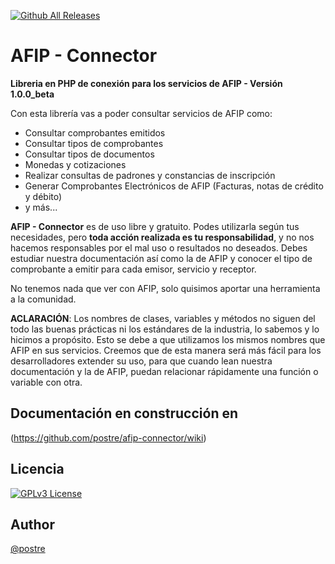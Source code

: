 [![Github All Releases](https://img.shields.io/github/downloads/postre/afip-connector/total.svg)]()
# AFIP - Connector

**Libreria en PHP de conexión para los servicios de AFIP - Versión 1.0.0_beta**


Con esta librería vas a poder consultar servicios de AFIP como:
- Consultar comprobantes emitidos
- Consultar tipos de comprobantes
- Consultar tipos de documentos
- Monedas y cotizaciones
- Realizar consultas de padrones y constancias de inscripción
- Generar Comprobantes Electrónicos de AFIP (Facturas, notas de crédito y débito)
- y más...

**AFIP - Connector** es de uso libre y gratuito. Podes utilizarla según tus necesidades, pero **toda acción realizada es tu responsabilidad**, y no nos hacemos responsables por el mal uso o resultados no deseados. Debes estudiar nuestra documentación así como la de AFIP y conocer el tipo de comprobante a emitir para cada emisor, servicio y receptor.

No tenemos nada que ver con AFIP, solo quisimos aportar una herramienta a la comunidad.

**ACLARACIÓN**: Los nombres de clases, variables y métodos no siguen del todo las buenas prácticas ni los estándares de la industria, lo sabemos y lo hicimos a propósito. Esto se debe a que utilizamos los mismos nombres que AFIP en sus servicios. Creemos que de esta manera será más fácil para los desarrolladores extender su uso, para que cuando lean nuestra documentación y la de AFIP, puedan relacionar rápidamente una función o variable con otra.

## Documentación en construcción en 
(https://github.com/postre/afip-connector/wiki)





## Licencia


[![GPLv3 License](https://img.shields.io/badge/License-GPL%20v3-yellow.svg)](https://opensource.org/licenses/)


## Author

[@postre](https://www.github.com/postre)


